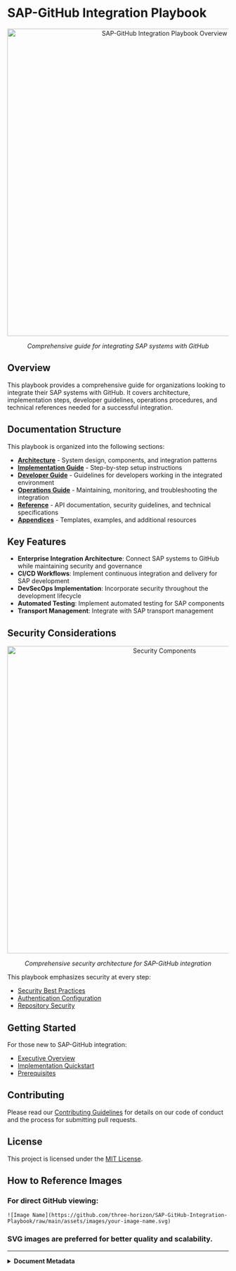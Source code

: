 # SAP-GitHub Integration Playbook

<div align="center">
  <img src="https://github.com/three-horizon/SAP-GitHub-Integration-Playbook/raw/main/assets/images/architecture/playbook-overview.svg?sanitize=true" width="700" alt="SAP-GitHub Integration Playbook Overview">
  
  *Comprehensive guide for integrating SAP systems with GitHub*
</div>

## Overview

This playbook provides a comprehensive guide for organizations looking to integrate their SAP systems with GitHub. It covers architecture, implementation steps, developer guidelines, operations procedures, and technical references needed for a successful integration.

## Documentation Structure

This playbook is organized into the following sections:

- **[Architecture](./docs/1-architecture/README.md)** - System design, components, and integration patterns
- **[Implementation Guide](./docs/2-implementation-guide/README.md)** - Step-by-step setup instructions
- **[Developer Guide](./docs/3-developer-guide/README.md)** - Guidelines for developers working in the integrated environment
- **[Operations Guide](./docs/4-operations-guide/README.md)** - Maintaining, monitoring, and troubleshooting the integration
- **[Reference](./docs/5-reference/README.md)** - API documentation, security guidelines, and technical specifications
- **[Appendices](./docs/6-appendices/README.md)** - Templates, examples, and additional resources

## Key Features

- **Enterprise Integration Architecture**: Connect SAP systems to GitHub while maintaining security and governance
- **CI/CD Workflows**: Implement continuous integration and delivery for SAP development
- **DevSecOps Implementation**: Incorporate security throughout the development lifecycle
- **Automated Testing**: Implement automated testing for SAP components
- **Transport Management**: Integrate with SAP transport management

## Security Considerations

<div align="center">
  <img src="https://github.com/three-horizon/SAP-GitHub-Integration-Playbook/raw/main/assets/images/devsecops/security-components.svg?sanitize=true" width="700" alt="Security Components">
  
  *Comprehensive security architecture for SAP-GitHub integration*
</div>

This playbook emphasizes security at every step:
- [Security Best Practices](./docs/5-reference/security-best-practices.md)
- [Authentication Configuration](./docs/2-implementation-guide/github-setup/authentication.md)
- [Repository Security](./docs/2-implementation-guide/github-setup/repository-security.md)

## Getting Started

For those new to SAP-GitHub integration:
- [Executive Overview](./docs/executive-overview.md)
- [Implementation Quickstart](./docs/2-implementation-guide/getting-started/quick-start.md)
- [Prerequisites](./docs/2-implementation-guide/getting-started/prerequisites.md)

## Contributing

Please read our [Contributing Guidelines](./.github/CONTRIBUTING.md) for details on our code of conduct and the process for submitting pull requests.

## License

This project is licensed under the [MIT License](./LICENSE).

## How to Reference Images

### For direct GitHub viewing:
```
![Image Name](https://github.com/three-horizon/SAP-GitHub-Integration-Playbook/raw/main/assets/images/your-image-name.svg)
```

### SVG images are preferred for better quality and scalability.

---

<details>
<summary><strong>Document Metadata</strong></summary>

- **Last Updated:** 2023-04-07
- **Version:** 1.0.0
- **Maintained by:** SAP-GitHub Integration Team
</details>
